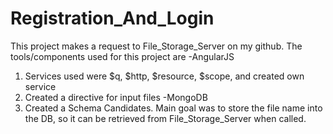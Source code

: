 # Registration_And_Login

This project makes a request to File_Storage_Server on my github. The tools/components used for this project are
-AngularJS 
  1. Services used were $q, $http, $resource, $scope, and created own service
  2. Created a directive for input files
-MongoDB
 1. Created a Schema Candidates. Main goal was to store the file name into the DB, so it can be retrieved from File_Storage_Server
    when called.

  
